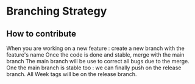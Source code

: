 # Branching Strategy

## How to contribute
When you are working on a new feature : create a new branch with the feature's name
Once the code is done and stable, merge with the main branch
The main branch will be use to correct all bugs due to the merge.
One the main branch is stable too : we can finally push on the release branch. All Week tags will be on the release branch. 
